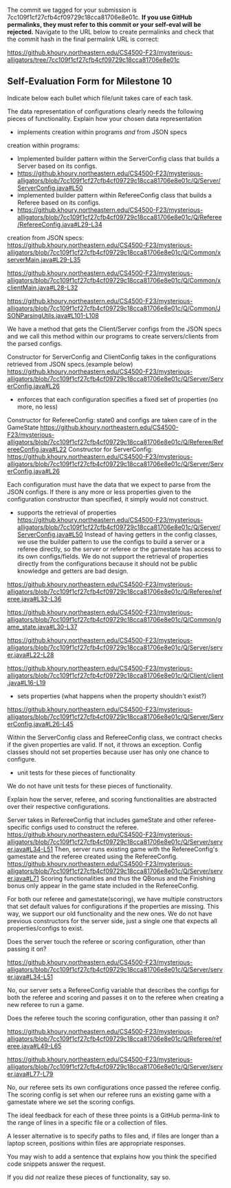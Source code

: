 The commit we tagged for your submission is 7cc109f1cf27cfb4cf09729c18cca81706e8e01c.
**If you use GitHub permalinks, they must refer to this commit or your self-eval will be rejected.**
Navigate to the URL below to create permalinks and check that the commit hash in the final permalink URL is correct:

https://github.khoury.northeastern.edu/CS4500-F23/mysterious-alligators/tree/7cc109f1cf27cfb4cf09729c18cca81706e8e01c

## Self-Evaluation Form for Milestone 10

Indicate below each bullet which file/unit takes care of each task.

The data representation of configurations clearly needs the following
pieces of functionality. Explain how your chosen data representation 

- implements creation within programs _and_ from JSON specs 

creation within programs:
- Implemented builder pattern within the ServerConfig class that builds a Server based on its configs.
- https://github.khoury.northeastern.edu/CS4500-F23/mysterious-alligators/blob/7cc109f1cf27cfb4cf09729c18cca81706e8e01c/Q/Server/ServerConfig.java#L50
- implemented builder pattern within RefereeConfig class that builds a Referee based on its configs.
- https://github.khoury.northeastern.edu/CS4500-F23/mysterious-alligators/blob/7cc109f1cf27cfb4cf09729c18cca81706e8e01c/Q/Referee/RefereeConfig.java#L29-L34

creation from JSON specs:
https://github.khoury.northeastern.edu/CS4500-F23/mysterious-alligators/blob/7cc109f1cf27cfb4cf09729c18cca81706e8e01c/Q/Common/xserverMain.java#L29-L35

https://github.khoury.northeastern.edu/CS4500-F23/mysterious-alligators/blob/7cc109f1cf27cfb4cf09729c18cca81706e8e01c/Q/Common/xclientMain.java#L28-L32

https://github.khoury.northeastern.edu/CS4500-F23/mysterious-alligators/blob/7cc109f1cf27cfb4cf09729c18cca81706e8e01c/Q/Common/JSONParsingUtils.java#L101-L108

We have a method that gets the Client/Server configs from the JSON specs and we call this method within our programs to create servers/clients from the parsed configs.

Constructor for ServerConfig and ClientConfig takes in the configurations retrieved from JSON specs.(example below)
https://github.khoury.northeastern.edu/CS4500-F23/mysterious-alligators/blob/7cc109f1cf27cfb4cf09729c18cca81706e8e01c/Q/Server/ServerConfig.java#L26

- enforces that each configuration specifies a fixed set of properties (no more, no less)

Constructor for RefereeConfig: state0 and configs are taken care of in the GameState
https://github.khoury.northeastern.edu/CS4500-F23/mysterious-alligators/blob/7cc109f1cf27cfb4cf09729c18cca81706e8e01c/Q/Referee/RefereeConfig.java#L22
Constructor for ServerConfig:
https://github.khoury.northeastern.edu/CS4500-F23/mysterious-alligators/blob/7cc109f1cf27cfb4cf09729c18cca81706e8e01c/Q/Server/ServerConfig.java#L26

Each configuration must have the data that we expect to parse from the JSON configs. If there is any more or less properties given to the configuration constructor than specified, it simply would not construct.

- supports the retrieval of properties 
https://github.khoury.northeastern.edu/CS4500-F23/mysterious-alligators/blob/7cc109f1cf27cfb4cf09729c18cca81706e8e01c/Q/Server/ServerConfig.java#L50
Instead of having getters in the config classes, we use the builder pattern to use the configs to build a server or a referee directly, so the server or referee or the gamestate has access to its own configs/fields. We do not support the retrieval of properties directly from the configurations because it should not be public knowledge and getters are bad design.

https://github.khoury.northeastern.edu/CS4500-F23/mysterious-alligators/blob/7cc109f1cf27cfb4cf09729c18cca81706e8e01c/Q/Referee/referee.java#L32-L36

https://github.khoury.northeastern.edu/CS4500-F23/mysterious-alligators/blob/7cc109f1cf27cfb4cf09729c18cca81706e8e01c/Q/Common/game_state.java#L30-L37

https://github.khoury.northeastern.edu/CS4500-F23/mysterious-alligators/blob/7cc109f1cf27cfb4cf09729c18cca81706e8e01c/Q/Server/server.java#L22-L28

https://github.khoury.northeastern.edu/CS4500-F23/mysterious-alligators/blob/7cc109f1cf27cfb4cf09729c18cca81706e8e01c/Q/Client/client.java#L16-L19


- sets properties (what happens when the property shouldn't exist?) 

https://github.khoury.northeastern.edu/CS4500-F23/mysterious-alligators/blob/7cc109f1cf27cfb4cf09729c18cca81706e8e01c/Q/Server/ServerConfig.java#L26-L45

Within the ServerConfig class and RefereeConfig class, we contract checks if the given properties are valid. If not, it throws an exception. Config classes should not set properties because user has only one chance to configure.

- unit tests for these pieces of functionality

We do not have unit tests for these pieces of functionality.

Explain how the server, referee, and scoring functionalities are abstracted
over their respective configurations.

Server takes in RefereeConfig that includes gameState and other referee-specific configs used to construct the referee.
https://github.khoury.northeastern.edu/CS4500-F23/mysterious-alligators/blob/7cc109f1cf27cfb4cf09729c18cca81706e8e01c/Q/Server/server.java#L34-L51
Then, server runs existing game with the RefereeConfig's gamestate and the referee created using the RefereeConfig.
https://github.khoury.northeastern.edu/CS4500-F23/mysterious-alligators/blob/7cc109f1cf27cfb4cf09729c18cca81706e8e01c/Q/Server/server.java#L71
Scoring functionalities and thus the QBonus and the Finishing bonus only appear in the game state included in the RefereeConfig.


For both our referee and gamestate(scoring), we have multiple constructors that set default values for configurations if the properties are missing. This way, we support our old functionality and the new ones. We do not have previous constructors for the server side, just a single one that expects all properties/configs to exist.

Does the server touch the referee or scoring configuration, other than
passing it on?

https://github.khoury.northeastern.edu/CS4500-F23/mysterious-alligators/blob/7cc109f1cf27cfb4cf09729c18cca81706e8e01c/Q/Server/server.java#L34-L51

No, our server sets a RefereeConfig variable that describes the configs for both the referee and scoring and passes it on to the referee when creating a new referee to run a game.

Does the referee touch the scoring configuration, other than passing
it on?

https://github.khoury.northeastern.edu/CS4500-F23/mysterious-alligators/blob/7cc109f1cf27cfb4cf09729c18cca81706e8e01c/Q/Referee/referee.java#L49-L65

https://github.khoury.northeastern.edu/CS4500-F23/mysterious-alligators/blob/7cc109f1cf27cfb4cf09729c18cca81706e8e01c/Q/Server/server.java#L77-L79

No, our referee sets its own configurations once passed the referee config. The scoring config is set when our referee runs an existing game with a gamestate where we set the scoring configs.

The ideal feedback for each of these three points is a GitHub
perma-link to the range of lines in a specific file or a collection of
files.

A lesser alternative is to specify paths to files and, if files are
longer than a laptop screen, positions within files are appropriate
responses.

You may wish to add a sentence that explains how you think the
specified code snippets answer the request.

If you did *not* realize these pieces of functionality, say so.

